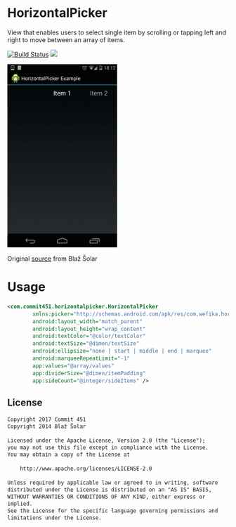 # HorizontalPicker

View that enables users to select single item by scrolling or tapping left and right to move between an array of items.

[![Build Status](https://travis-ci.org/Commit451/HorizontalPicker.svg?branch=master)](https://travis-ci.org/Commit451/HorizontalPicker) [![](https://jitpack.io/v/Commit451/HorizontalPicker.svg)](https://jitpack.io/#Commit451/HorizontalPicker)

![screen recording](art/screen.gif "Screen recording")

Original [source](https://github.com/blazsolar/HorizontalPicker) from Blaž Šolar
# Usage
```xml
<com.commit451.horizontalpicker.HorizontalPicker
        xmlns:picker="http://schemas.android.com/apk/res/com.wefika.horizontalpicker"
        android:layout_width="match_parent"
        android:layout_height="wrap_content"
        android:textColor="@color/textColor"
        android:textSize="@dimen/textSize"
        android:ellipsize="none | start | middle | end | marquee"
        android:marqueeRepeatLimit="-1"
        app:values="@array/values"
        app:dividerSize="@dimen/itemPadding"
        app:sideCount="@integer/sideItems" />
```

License
-------

    Copyright 2017 Commit 451
    Copyright 2014 Blaž Šolar

    Licensed under the Apache License, Version 2.0 (the "License");
    you may not use this file except in compliance with the License.
    You may obtain a copy of the License at

        http://www.apache.org/licenses/LICENSE-2.0

    Unless required by applicable law or agreed to in writing, software
    distributed under the License is distributed on an "AS IS" BASIS,
    WITHOUT WARRANTIES OR CONDITIONS OF ANY KIND, either express or implied.
    See the License for the specific language governing permissions and
    limitations under the License.
